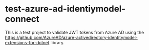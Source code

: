 # test-azure-ad-identiymodel-connect

This is a test project to validate JWT tokens from Azure AD using the https://github.com/AzureAD/azure-activedirectory-identitymodel-extensions-for-dotnet library.
